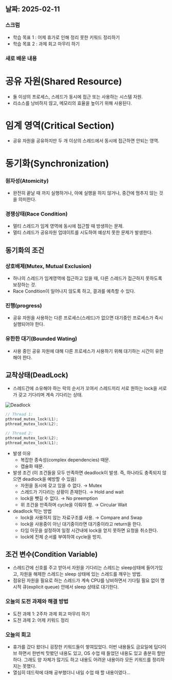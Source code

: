 ## 날짜: 2025-02-11

### 스크럼
- 학습 목표 1 : 어제 휴가로 인해 정리 못한 키워드 정리하기
- 학습 목표 2 : 과제 회고 마무리 하기

### 새로 배운 내용
# 공유 자원(Shared Resource)

- 둘 이상의 프로세스, 스레드가 동시에 접근 또는 사용하는 시스템 자원.
- 리소스를 낭비하지 않고, 메모리의 효율을 높이기 위해 사용된다.

# 임계 영역(Critical Section)

- 공유 자원을 공유하지만 두 개 이상의 스레드에서 동시에 접근하면 안되는 영역.

# 동기화(Synchronization)

### 원자성(Atomicity)

- 완전히 끝날 때 까지 실행하거나, 아예 실행을 하지 않거나, 중간에 멈추지 않는 것을 의미한다.

### 경쟁상태(Race Condition)

- 멀티 스레드가 임계 영역에 동시에 접근할 때 방생하는 문제.
- 멀티 스레드가 공유자원 업데이트를 시도하여 예상치 못한 문제가 발생한다.

## 동기화의 조건

### 상호배제(Mutex, Mutual Exclusion)

- 하나의 스레드가 임계영역에 접근하고 있을 때, 다른 스레드가 접근하지 못하도록 보장하는 것.
- Race Condition이 일어나지 않도록 하고, 결과를 예측할 수 있다.

### 진행(progress)

- 공유 자원을 사용하는 다른 프로세스(스레드)가 없으면 대기중인 프로세스가 즉시 실행되어야 한다.

### 유한한 대기(Bounded Wating)

- 사용 중인 공유 자원에 대해 다른 프로세스가 사용하기 위해 대기하는 시간이 유한해야 한다.

## 교착상태(DeadLock)

- 스레드간에 소유해야 하는 락의 순서가 꼬여서 스레드끼리 서로 원하는 lock을 서로가 갖고 기다리며 계속 기다리는 상태.

![Deadlock](https://github.com/user-attachments/assets/4c5e6b9c-6cc6-4e13-8229-8533d01399da)


```c
// Thread 1:
pthread_mutex_lock(L1);
pthread_mutex_lock(L2);

// Thread 2: 
pthread_mutex_lock(L2);
pthread_mutex_lock(L1);
```

- 발생 이유
  - 복잡한 종속성(complex dependencies) 때문.
  - 캡슐화 때문.
- 발생 조건 (이 조건들을 모두 만족하면 deadlock이 발생. 즉, 하나라도 충족되지 않으면 deadlock을 예방할 수 있음)
  - 자원을 동시에 갖고 있을 수 없다. → Mutex
  - 스레드가 기다리는 상황이 존재한다. → Hold and wait
  - lock을 뺏길 수 없다. → No preemption
  - 위 조건을 만족하며 cycle을 이뤄야 함. → Circular Wait
- deadlock 막는 방법
  - lock을 사용하지 않는 자료구조를 사용. → Compare and Swap
  - lock을 사용중이 아닌 대기중이라면 대기중이라고 return을 한다.
  - 타임 아웃을 설정하여 일정 시간내에 lock을 얻지 못하면 요청을 취소한다.
  - lock에 전체 순서를 부여하여 cycle을 방지.

## 조건 변수(Condition Variable)

- 스레드간에 신호를 주고 받아서 자원을 기다리는 스레드는 sleep상태에 들어가있고, 자원을 해제한 스레드는 sleep 상태에 있는 스레드를 깨우는 방법.
- 점유된 자원을 필요로 하는 스레드가 계속 CPU를 낭비하면서 기다릴 필요 없이 명시적 큐(explicit queue) 안에서 sleep 상태로 대기한다.

### 오늘의 도전 과제와 해결 방법
- 도전 과제 1: 2주차 과제 회고 마무리 하기
- 도전 과제 2: 어제 키워드 정리

### 오늘의 회고
- 휴가를 갔다 왔더니 굉장한 키워드들이 쌓여있었다. 이번 내용들도 금요일에 딥다이브 하면서 한번씩 맛봤던 내용도 있고, OS 수업 때 들었던 내용도 있고 충분히 할만 하다. 그래도 양 자체가 많기도 하고 내용도 어려운 내용이라 모든 키워드를 정리하지는 못했다.
- 열심히 데드락에 대해 공부했더니 내일 수업 때 할 내용이였다...
